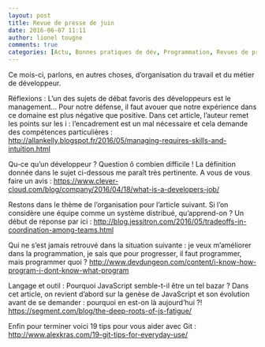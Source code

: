 ```yaml
---
layout: post
title: Revue de presse de juin
date: 2016-06-07 11:11
author: lionel tougne
comments: true
categories: [Actu, Bonnes pratiques de dév, Programmation, Revues de presse]
---
```

Ce mois-ci, parlons, en autres choses, d’organisation du travail et du métier de développeur.

Réflexions :
L’un des sujets de débat favoris des développeurs est le management… Pour notre défense, il faut avouer que notre expérience dans ce domaine est plus négative que positive. Dans cet article, l’auteur remet les points sur les i : l’encadrement est un mal nécessaire et cela demande des compétences particulières :
<a href="http://allankelly.blogspot.fr/2016/05/managing-requires-skills-and-intuition.html" target="_blank">http://allankelly.blogspot.fr/2016/05/managing-requires-skills-and-intuition.html</a>

Qu-ce qu’un développeur ? Question ô combien difficile ! La définition donnée dans le sujet ci-dessous me paraît très pertinente. A vous de vous faire un avis :
<a href="https://www.clever-cloud.com/blog/company/2016/04/18/what-is-a-developers-job/" target="_blank">https://www.clever-cloud.com/blog/company/2016/04/18/what-is-a-developers-job/</a>

Restons dans le thème de l’organisation pour l’article suivant. Si l’on considère une équipe comme un système distribué, qu’apprend-on ? Un début de réponse par ici :
<a href="http://blog.jessitron.com/2016/05/tradeoffs-in-coordination-among-teams.html" target="_blank">http://blog.jessitron.com/2016/05/tradeoffs-in-coordination-among-teams.html</a>

Qui ne s’est jamais retrouvé dans la situation suivante : je veux m’améliorer dans la programmation, je sais que pour progresser, il faut programmer, mais programmer quoi ?
<a href="http://www.devdungeon.com/content/i-know-how-program-i-dont-know-what-program" target="_blank">http://www.devdungeon.com/content/i-know-how-program-i-dont-know-what-program</a>

Langage et outil :
Pourquoi JavaScript semble-t-il être un tel bazar ? Dans cet article, on revient d’abord sur la genèse de JavaScript et son évolution avant de se demander : pourquoi en est-on là aujourd’hui ?!
<a href="https://segment.com/blog/the-deep-roots-of-js-fatigue/" target="_blank">https://segment.com/blog/the-deep-roots-of-js-fatigue/</a>

Enfin pour terminer voici 19 tips pour vous aider avec Git :
<a href="http://www.alexkras.com/19-git-tips-for-everyday-use/" target="_blank">http://www.alexkras.com/19-git-tips-for-everyday-use/</a>

